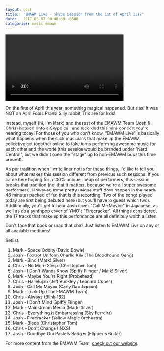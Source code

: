 ```yaml
---
layout: post
title:  "EMAWM Live - Skype Session from the 1st of April 2017"
date:   2017-05-07 00:00:00 -0500
categories: music emawm
---
```


<video src="https://ia601509.us.archive.org/21/items/el4117/el4117.mp4" width="384" height="216" controls></video>

On the first of April this year, something magical happened. But alas! It was NOT an April Fools Prank! Silly rabbit, Trix are for kids!

Instead, myself (hi, I'm Mark) and the rest of the EMAWM Team (Josh & Chris) hopped onto a Skype call and recorded this mini-concert you're hearing today! For those of you who don't know, "EMAWM Live" is basically what happens when the slick musicians that make up the EMAWM collective get together online to take turns performing awesome music for each other and the world (this session would be branded under "Nerd Central", but we didn't open the "stage" up to non-EMAWM bups this time around).

As per tradition when I write liner notes for these things, I'd like to tell you about what makes this session different from previous such sessions. If you came here hoping for a 100% unique lineup of performers, this session breaks that tradition (not that it matters, because we're all super awesome performers). However, some pretty unique stuff does happen in the nearly 48 minutes packed of fun that is this recording. Two of the songs played today are first being debuted here (but you'll have to guess which two). Additionally, you'll get to hear Josh cover "Call Me Maybe" in Japanese, as well as do a synthpop cover of YMO's "Firecracker". All things considered, the 17 tracks that make up this performance are all definitely worth a listen.

Don't face that book or snap that chat! Just listen to EMAWM Live on any or all available mediums!

Setlist:

1. Mark - Space Oddity (David Bowie)
2. Josh - Foxtrot Uniform Charlie Kilo (The Bloodhound Gang)
3. Mark - Bind (Mark! Silver)
4. Chris - No More Sleep (Christopher Tom)
5. Josh - I Don't Wanna Know (Spiffy Flinger / Mark! Silver)
6. Mark - Maybe You're Right (Probehead)
7. Chris - Hallelujah (Jeff Buckley / Leonard Cohen)
8. Josh - Call Me Maybe (Carly Rae Jepsen)
9. Mark - Look Up (The EMAWM Team)
10. Chris - Always (Blink-182)
11. Josh - I Don't Mind (Spiffy Flinger)
12. Mark - Mainstream Media (Mark! Silver)
13. Chris - Everything is Embarrassing (Sky Ferreira)
14. Josh - Firecracker (Yellow Magic Orchestra)
15. Mark - Blade (Christopher Tom)
16. Chris - Don't Change (INXS)
17. Josh - Goodbye Our Pastels Badges (Flipper's Guitar)

For more content from the EMAWM Team, [check out our website](http://emawm.tk).
